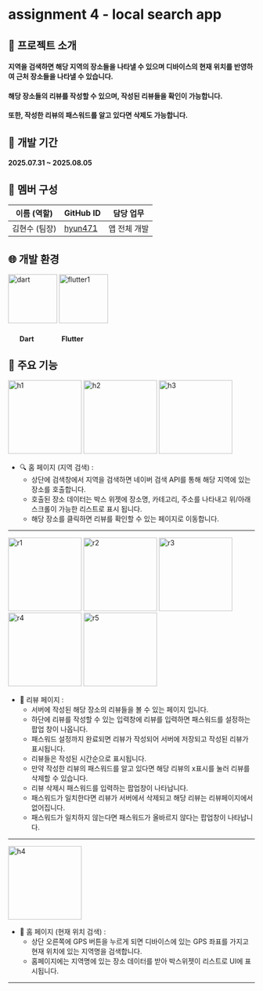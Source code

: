 # assignment 4 - local search app

## 📌 프로젝트 소개
#### 지역을 검색하면 해당 지역의 장소들을 나타낼 수 있으며 디바이스의 현재 위치를 반영하여 근처 장소들을 나타낼 수 있습니다. 
#### 해당 장소들의 리뷰를 작성할 수 있으며, 작성된 리뷰들을 확인이 가능합니다.
#### 또한, 작성한 리뷰의 패스워드를 알고 있다면 삭제도 가능합니다.

## 📆 개발 기간
#### 2025.07.31 ~ 2025.08.05


## 👥 멤버 구성
| 이름 (역할)   | GitHub ID                                      | 담당 업무                                    |
|--------------|-------------------------------------------------|----------------------------------------------|
| 김현수 (팀장) | [hyun471](https://github.com/hyun471)           | 앱 전체 개발                                  |




## 🌐 개발 환경

<p float="left">
  <img width="100" alt="dart" src="https://github.com/user-attachments/assets/922bc8e6-030e-457e-941c-3c38b90c52b1" />
  <img width="100" alt="flutter1" src="https://github.com/user-attachments/assets/f79ac066-5d29-47b2-8ee8-d5a8928ede8f" />
</p>

#### &nbsp;&nbsp;&nbsp;&nbsp;&nbsp;&nbsp;&nbsp;Dart&nbsp;&nbsp;&nbsp;&nbsp;&nbsp;&nbsp;&nbsp;&nbsp;&nbsp;&nbsp;&nbsp;&nbsp;&nbsp;&nbsp;&nbsp;&nbsp;&nbsp;Flutter


## 📱 주요 기능

<p float="left">
<img width="150" alt="h1" src="https://github.com/user-attachments/assets/63e1d683-c4c7-4373-8509-99fddfc8e07f" />
<img width="150" alt="h2" src="https://github.com/user-attachments/assets/fbaad2d9-caea-4b07-80a5-585dae2499d1" />
<img width="150" alt="h3" src="https://github.com/user-attachments/assets/8d34c4e3-c5df-456a-adef-3491fd4e13d6" />
</p>


- 🔍 홈 페이지 (지역 검색) :
  - 상단에 검색창에서 지역을 검색하면 네이버 검색 API를 통해 해당 지역에 있는 장소를 호출합니다.
  - 호출된 장소 데이터는 박스 위젯에 장소명, 카테고리, 주소를 나타내고 위/아래 스크롤이 가능한 리스트로 표시 됩니다.
  - 해당 장소를 클릭하면 리뷰를 확인할 수 있는 페이지로 이동합니다.


---



<p float="left">
<img width="150" alt="r1" src="https://github.com/user-attachments/assets/13c4021a-469f-414b-8693-d47e579e094b" />
<img width="150" alt="r2" src="https://github.com/user-attachments/assets/e761b678-fa0b-4133-93e4-f464e368bb99" />
<img width="150" alt="r3" src="https://github.com/user-attachments/assets/2f0ff701-c175-40a0-9f49-1990531b07b3" />
<img width="150" alt="r4" src="https://github.com/user-attachments/assets/44888a2e-26ad-4e91-8992-d3a72d0cc57d" />
<img width="150" alt="r5" src="https://github.com/user-attachments/assets/09e72119-deb9-40ee-80d4-088eb0d34345" />
</p>


- 📝 리뷰 페이지 :
  - 서버에 작성된 해당 장소의 리뷰들을 볼 수 있는 페이지 입니다.
  - 하단에 리뷰를 작성할 수 있는 입력창에 리뷰를 입력하면 패스워드를 설정하는 팝업 창이 나옵니다.
  - 패스워드 설정까지 완료되면 리뷰가 작성되어 서버에 저장되고 작성된 리뷰가 표시됩니다.
  - 리뷰들은 작성된 시간순으로 표시됩니다.
  - 만약 작성한 리뷰의 패스워드를 알고 있다면 해당 리뷰의 x표시를 눌러 리뷰를 삭제할 수 있습니다.
  - 리뷰 삭제시 패스워드를 입력하는 팝업창이 나타납니다.
  - 패스워드가 일치한다면 리뷰가 서버에서 삭제되고 해당 리뷰는 리뷰페이지에서 없어집니다.
  - 패스워드가 일치하지 않는다면 패스워드가 올바르지 않다는 팝업창이 나타납니다.

---



<p float="left">
<img width="150" alt="h4" src="https://github.com/user-attachments/assets/1ed79209-0e64-404f-bd49-cd38ece503cf" />
</p>


- 📄 홈 페이지 (현재 위치 검색) :
  - 상단 오른쪽에 GPS 버튼을 누르게 되면 디바이스에 있는 GPS 좌표를 가지고 현재 위치에 있는 지역명을 검색합니다.
  - 홈페이지에는 지역명에 있는 장소 데이터를 받아 박스위젯이 리스트로 UI에 표시됩니다.


---
